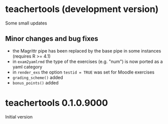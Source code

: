# teachertools (development version)

Some small updates

## Minor changes and bug fixes

* the Magrittr pipe has been replaced by the base pipe in some instances (requires R >= 4.1)
* in `exam2yamlrmd` the type of the exercises (e.g. "num") is now ported as a yaml category
* in `render_exs` the option `testid = TRUE` was set for Moodle exercises
* `grading_scheme()` added
* `bonus_points()` added


# teachertools 0.1.0.9000

Initial version
